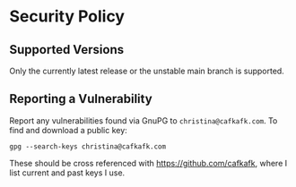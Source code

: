 # Security Policy

## Supported Versions

Only the currently latest release or the unstable main branch is supported.

## Reporting a Vulnerability

Report any vulnerabilities found via GnuPG to `christina@cafkafk.com`. To find and download a public key:

```
gpg --search-keys christina@cafkafk.com
```

These should be cross referenced with https://github.com/cafkafk, where I list current and past keys I use.
